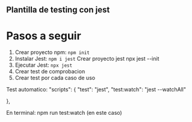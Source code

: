 ## Plantilla de testing con jest
# Pasos a seguir
1. Crear proyecto npm: `npm init`
2. Instalar Jest: `npm i jest`
Crear proyecto  jest npx jest --init
3. Ejecutar Jest: `npx jest` 
4. Crear test de comprobacion
5. Crear test por cada caso de uso

Test automatico:
 "scripts": {
    "test": "jest",
    "test:watch": "jest --watchAll"
    
    
  },

En terminal: 
npm run test:watch (en este caso) 